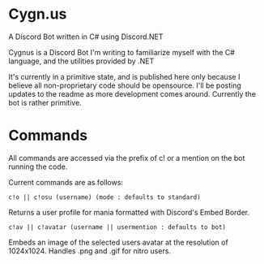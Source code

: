 # Cygn.us
A Discord Bot written in C# using Discord.NET

Cygnus is a Discord Bot I'm writing to familiarize myself with the C# language, and the utilities provided by .NET

It's currently in a primitive state, and is published here only because I believe all non-proprietary code should be opensource.  I'll be posting updates to the readme as more development comes around.  Currently the bot is rather primitive.

# Commands
All commands are accessed via the prefix of c! or a mention on the bot running the code.

Current commands are as follows:

    c!o || c!osu (username) (mode : defaults to standard)

Returns a user profile for mania formatted with Discord's Embed Border.
    
    c!av || c!avatar (username || usermention : defaults to bot)

Embeds an image of the selected users avatar at the resolution of 1024x1024.  Handles .png and .gif for nitro users.
